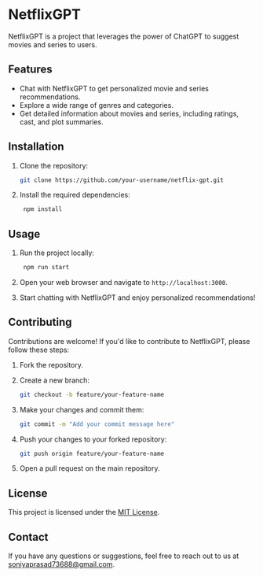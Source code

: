 # NetflixGPT

NetflixGPT is a project that leverages the power of ChatGPT to suggest movies and series to users. 

## Features

- Chat with NetflixGPT to get personalized movie and series recommendations.
- Explore a wide range of genres and categories.
- Get detailed information about movies and series, including ratings, cast, and plot summaries.

## Installation

1. Clone the repository:

    ```bash
    git clone https://github.com/your-username/netflix-gpt.git
    ```

2. Install the required dependencies:

    ```bash
     npm install
    ```

## Usage

1. Run the project locally:

    ```bash
     npm run start
    ```

2. Open your web browser and navigate to `http://localhost:3000`.

3. Start chatting with NetflixGPT and enjoy personalized recommendations!

## Contributing

Contributions are welcome! If you'd like to contribute to NetflixGPT, please follow these steps:

1. Fork the repository.

2. Create a new branch:

    ```bash
    git checkout -b feature/your-feature-name
    ```

3. Make your changes and commit them:

    ```bash
    git commit -m "Add your commit message here"
    ```

4. Push your changes to your forked repository:

    ```bash
    git push origin feature/your-feature-name
    ```

5. Open a pull request on the main repository.

## License

This project is licensed under the [MIT License](LICENSE).

## Contact

If you have any questions or suggestions, feel free to reach out to us at [soniyaprasad73688@gmail.com](mailto:soniyaprasad73688@gmail.com).

